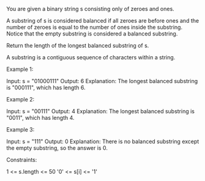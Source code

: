 You are given a binary string s consisting only of zeroes and ones.

A substring of s is considered balanced if all zeroes are before ones and the
number of zeroes is equal to the number of ones inside the substring. Notice
that the empty substring is considered a balanced substring.

Return the length of the longest balanced substring of s.

A substring is a contiguous sequence of characters within a string.


Example 1:


Input: s = "01000111"
Output: 6
Explanation: The longest balanced substring is "000111", which has length
6.


Example 2:


Input: s = "00111"
Output: 4
Explanation: The longest balanced substring is "0011", which has length 4. 


Example 3:


Input: s = "111"
Output: 0
Explanation: There is no balanced substring except the empty substring, so
the answer is 0.



Constraints:


1 <= s.length <= 50
'0' <= s[i] <= '1'




